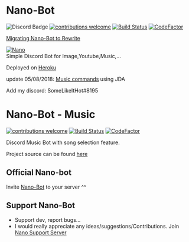 # Nano-Bot
![Discord Badge](https://discordapp.com/api/guilds/458296099049046018/embed.png)
[![contributions welcome](https://img.shields.io/badge/contributions-welcome-brightgreen.svg?style=flat)](https://github.com/MadeYoga/Nano-Bot/issues)
[![Build Status](https://travis-ci.org/MadeYoga/Nano-Bot.png?branch=master)](https://travis-ci.org/MadeYoga/Nano-Bot)
[![CodeFactor](https://www.codefactor.io/repository/github/madeyoga/nano-bot/badge)](https://www.codefactor.io/repository/github/madeyoga/nano-bot)

[Migrating Nano-Bot to Rewrite](https://github.com/MadeYoga/Nano-Rewrite)

<a href="https://discordbots.org/bot/458298539517411328" >
  <img src="https://discordbots.org/api/widget/458298539517411328.svg" alt="Nano" />
</a>

<div>Simple Discord Bot for Image,Youtube,Music,...</div>

Deployed on <a href="https://www.heroku.com">Heroku</a>

update 05/08/2018: <a href="https://github.com/MadeYoga/San">Music commands</a> using JDA

<div>Add my discord: SomeLikeItHot#8195</div>



# Nano-Bot - Music
[![contributions welcome](https://img.shields.io/badge/contributions-welcome-brightgreen.svg?style=flat)](https://github.com/dwyl/esta/issues)
[![Build Status](https://travis-ci.org/MadeYoga/San.png?branch=master)](https://travis-ci.org/MadeYoga/San)
[![CodeFactor](https://www.codefactor.io/repository/github/madeyoga/san/badge)](https://www.codefactor.io/repository/github/madeyoga/san)

Discord Music Bot with song selection feature.

Project source can be found [here](https://github.com/MadeYoga/San)

## Official Nano-bot
Invite <a href="https://github.com/MadeYoga/Nano-Bot">Nano-Bot</a> to your server ^^

## Support Nano-Bot
- Support dev, report bugs...
- I would really appreciate any ideas/suggestions/Contributions.
Join [Nano Support Server](https://discord.gg/Y8sB4ay)



